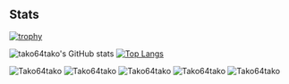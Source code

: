 ## Stats
[![trophy](https://github-profile-trophy.vercel.app/?username=yufu085312&row=2&column=4&theme=tokyonight)](https://github.com/ryo-ma/github-profile-trophy)

![tako64tako's GitHub stats](https://github-readme-stats.vercel.app/api?username=yufu085312&show_icons=true&theme=tokyonight&count_private=true)
[![Top Langs](https://github-readme-stats.vercel.app/api/top-langs/?username=yufu085312&hide=html,JavaScript,jupyter%20notebook,css,scss&layout=compact&theme=tokyonight)](https://github.com/anuraghazra/github-readme-stats)

![Tako64tako](https://github-profile-summary-cards.vercel.app/api/cards/profile-details?username=yufu085312&theme=tokyonight)
![Tako64tako](https://github-profile-summary-cards.vercel.app/api/cards/repos-per-language?username=yufu085312&hide=html,JavaScript,jupyter%20notebook,css,scss&layout=compact&theme=tokyonight)
![Tako64tako](https://github-profile-summary-cards.vercel.app/api/cards/most-commit-language?username=yufu085312&hide=html,JavaScript,jupyter%20notebook,css,scss&layout=compact&theme=tokyonight)
![Tako64tako](https://github-profile-summary-cards.vercel.app/api/cards/stats?username=yufu085312&theme=tokyonight)
![Tako64tako](https://github-profile-summary-cards.vercel.app/api/cards/productive-time?username=yufu085312&theme=tokyonight)
<!--
**yufu085312/yufu085312** is a ✨ _special_ ✨ repository because its `README.md` (this file) appears on your GitHub profile.

Here are some ideas to get you started:

- 🔭 I’m currently working on ...
- 🌱 I’m currently learning ...
- 👯 I’m looking to collaborate on ...
- 🤔 I’m looking for help with ...
- 💬 Ask me about ...
- 📫 How to reach me: ...
- 😄 Pronouns: ...
- ⚡ Fun fact: ...
-->
